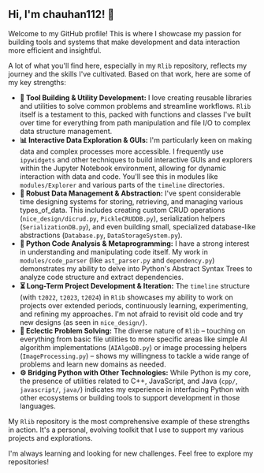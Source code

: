 ## Hi, I'm chauhan112! 👋

Welcome to my GitHub profile! This is where I showcase my passion for building tools and systems that make development and data interaction more efficient and insightful.

A lot of what you'll find here, especially in my `Rlib` repository, reflects my journey and the skills I've cultivated. Based on that work, here are some of my key strengths:

*   **🔧 Tool Building & Utility Development:** I love creating reusable libraries and utilities to solve common problems and streamline workflows. `Rlib` itself is a testament to this, packed with functions and classes I've built over time for everything from path manipulation and file I/O to complex data structure management.
*   **📊 Interactive Data Exploration & GUIs:** I'm particularly keen on making data and complex processes more accessible. I frequently use `ipywidgets` and other techniques to build interactive GUIs and explorers within the Jupyter Notebook environment, allowing for dynamic interaction with data and code. You'll see this in modules like `modules/Explorer` and various parts of the `timeline` directories.
*   **💾 Robust Data Management & Abstraction:** I've spent considerable time designing systems for storing, retrieving, and managing various types_of_data. This includes creating custom CRUD operations (`nice_design/dicrud.py`, `PickleCRUDDB.py`), serialization helpers (`SerializationDB.py`), and even building small, specialized database-like abstractions (`Database.py`, `DataStorageSystem.py`).
*   **🐍 Python Code Analysis & Metaprogramming:** I have a strong interest in understanding and manipulating code itself. My work in `modules/code_parser` (like `ast_parser.py` and `dependency.py`) demonstrates my ability to delve into Python's Abstract Syntax Trees to analyze code structure and extract dependencies.
*   **⏳ Long-Term Project Development & Iteration:** The `timeline` structure (with `t2022`, `t2023`, `t2024`) in `Rlib` showcases my ability to work on projects over extended periods, continuously learning, experimenting, and refining my approaches. I'm not afraid to revisit old code and try new designs (as seen in `nice_design/`).
*   **🧩 Eclectic Problem Solving:** The diverse nature of `Rlib` – touching on everything from basic file utilities to more specific areas like simple AI algorithm implementations (`AIAlgoDB.py`) or image processing helpers (`ImageProcessing.py`) – shows my willingness to tackle a wide range of problems and learn new domains as needed.
*   **⚙️ Bridging Python with Other Technologies:** While Python is my core, the presence of utilities related to C++, JavaScript, and Java (`cpp/`, `javascript/`, `java/`) indicates my experience in interfacing Python with other ecosystems or building tools to support development in those languages.

My `Rlib` repository is the most comprehensive example of these strengths in action. It's a personal, evolving toolkit that I use to support my various projects and explorations.

I'm always learning and looking for new challenges. Feel free to explore my repositories!
